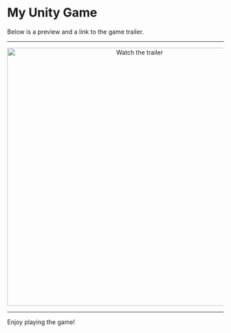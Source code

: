 # My Unity Game

 Below is a preview and a link to the game trailer.

---

<p align="center">
  <a href="https://www.youtube.com/watch?v=Zy3WGDr95Jc">
    <img src="https://img.youtube.com/vi/Zy3WGDr95Jc/0.jpg" alt="Watch the trailer" width="600">
  </a>
</p>


---

Enjoy playing the game!
